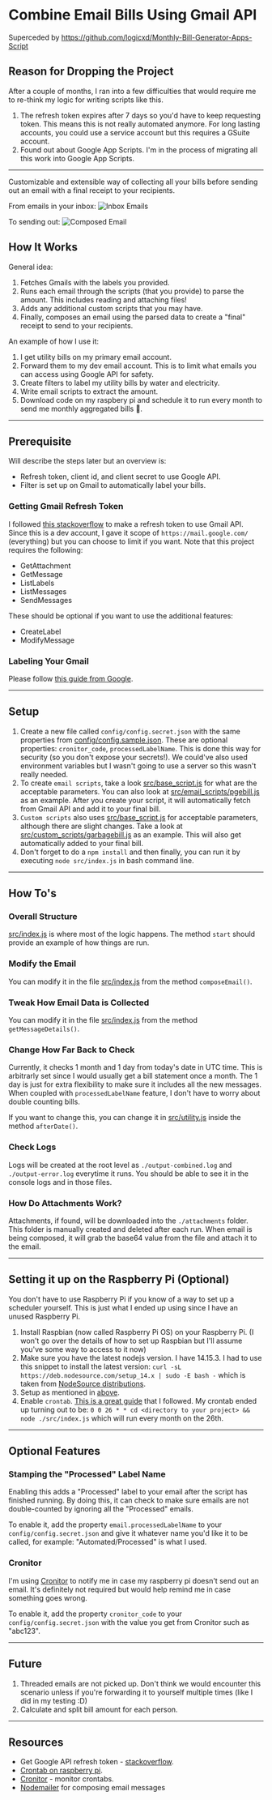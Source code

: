 # Combine Email Bills Using Gmail API

Superceded by https://github.com/logicxd/Monthly-Bill-Generator-Apps-Script

## Reason for Dropping the Project

After a couple of months, I ran into a few difficulties that would require me to re-think my logic for writing scripts like this. 
1. The refresh token expires after 7 days so you'd have to keep requesting token. This means this is not really automated anymore. For long lasting accounts, you could use a service account but this requires a GSuite account.
2. Found out about Google App Scripts. I'm in the process of migrating all this work into Google App Scripts.

--- 

Customizable and extensible way of collecting all your bills before sending out an email with a final receipt to your recipients.

From emails in your inbox: 
![Inbox Emails](https://user-images.githubusercontent.com/12219300/103873116-2dd87e00-5084-11eb-8ab6-d4c1b7be8ec6.png)

To sending out:
![Composed Email](https://user-images.githubusercontent.com/12219300/103457672-18470b00-4cb6-11eb-9e84-5c69af90e90a.png)

## How It Works

General idea:

1. Fetches Gmails with the labels you provided.
2. Runs each email through the scripts (that you provide) to parse the amount. This includes reading and attaching files!
3. Adds any additional custom scripts that you may have.
4. Finally, composes an email using the parsed data to create a "final" receipt to send to your recipients.

An example of how I use it:

1. I get utility bills on my primary email account.
2. Forward them to my dev email account. This is to limit what emails you can access using Google API for safety.
3. Create filters to label my utility bills by water and electricity.
4. Write email scripts to extract the amount.
5. Download code on my raspbery pi and schedule it to run every month to send me monthly aggregated bills 🎉.

---

## Prerequisite

Will describe the steps later but an overview is:

* Refresh token, client id, and client secret to use Google API.
* Filter is set up on Gmail to automatically label your bills.

### Getting Gmail Refresh Token

I followed [this stackoverflow](https://stackoverflow.com/a/19766913) to make a refresh token to use Gmail API.
Since this is a dev account, I gave it scope of `https://mail.google.com/` (everything) but you can choose to limit if you want.
Note that this project requires the following:

* GetAttachment
* GetMessage
* ListLabels
* ListMessages
* SendMessages

These should be optional if you want to use the additional features:

* CreateLabel
* ModifyMessage

### Labeling Your Gmail

Please follow [this guide from Google](https://support.google.com/a/users/answer/9308833?hl=en).

---

## Setup

1. Create a new file called `config/config.secret.json` with the same properties from [config/config.sample.json](config/config.sample.json). These are optional properties: `cronitor_code`, `processedLabelName`. This is done this way for security (so you don't expose your secrets!). We could've also used environment variables but I wasn't going to use a server so this wasn't really needed.
2. To create `email scripts`, take a look [src/base_script.js](src/base_script.js) for what are the acceptable parameters. You can also look at [src/email_scripts/pgebill.js](src/email_scripts/pgebill.js) as an example. After you create your script, it will automatically fetch from Gmail API and add it to your final bill.
3. `Custom scripts` also uses [src/base_script.js](src/base_script.js) for acceptable parameters, although there are slight changes. Take a look at [src/custom_scripts/garbagebill.js](src/custom_scripts/garbagebill.js) as an example. This will also get automatically added to your final bill.
4. Don't forget to do a `npm install` and then finally, you can run it by executing `node src/index.js` in bash command line.

---

## How To's

### Overall Structure

[src/index.js](src/index.js) is where most of the logic happens. The method `start` should provide an example of how things are run.

### Modify the Email

You can modify it in the file [src/index.js](src/index.js) from the method `composeEmail()`.

### Tweak How Email Data is Collected

You can modify it in the file [src/index.js](src/index.js) from the method `getMessageDetails()`.

### Change How Far Back to Check

Currently, it checks 1 month and 1 day from today's date in UTC time. This is arbitrarly set since I would usually get a bill statement once a month. The 1 day is just for extra flexibility to make sure it includes all the new messages. When coupled with `processedLabelName` feature, I don't have to worry about double counting bills.

If you want to change this, you can change it in [src/utility.js](src/utility.js) inside the method `afterDate()`.

### Check Logs

Logs will be created at the root level as `./output-combined.log` and `./output-error.log` everytime it runs. You should be able to see it in the console logs and in those files.

### How Do Attachments Work?

Attachments, if found, will be downloaded into the `./attachments` folder. This folder is manually created and deleted after each run. When email is being composed, it will grab the base64 value from the file and attach it to the email.

---

## Setting it up on the Raspberry Pi (Optional)

You don't have to use Raspberry Pi if you know of a way to set up a scheduler yourself. This is just what I ended up using since I have an unused Raspberry Pi.

1. Install Raspbian (now called Raspberry Pi OS) on your Raspberry Pi. (I won't go over the details of how to set up Raspbian but I'll assume you've some way to access to it now)
2. Make sure you have the latest nodejs version. I have 14.15.3. I had to use this snippet to install the latest version: `curl -sL https://deb.nodesource.com/setup_14.x | sudo -E bash -` which is taken from [NodeSource distributions](https://github.com/nodesource/distributions).
3. Setup as mentioned in [above](#setup).
4. Enable `crontab`. [This is a great guide](https://raspberrytips.com/schedule-task-raspberry-pi/) that I followed. My crontab ended up turning out to be: `0 0 26 * * cd <directory to your project> && node ./src/index.js` which will run every month on the 26th.

---

## Optional Features

### Stamping the "Processed" Label Name

Enabling this adds a "Processed" label to your email after the script has finished running. By doing this, it can check to make sure emails are not double-counted by ignoring all the "Processed" emails.

To enable it, add the property `email.processedLabelName` to your `config/config.secret.json` and give it whatever name you'd like it to be called, for example: "Automated/Processed" is what I used.

### Cronitor

I'm using [Cronitor](http://cronitor.io/) to notify me in case my raspberry pi doesn't send out an email. It's definitely not required but would help remind me in case something goes wrong.

To enable it, add the property `cronitor_code` to your `config/config.secret.json` with the value you get from Cronitor such as "abc123".

---

## Future

1. Threaded emails are not picked up. Don't think we would encounter this scenario unless if you're forwarding it to yourself multiple times (like I did in my testing :D)
2. Calculate and split bill amount for each person.

---

## Resources

* Get Google API refresh token - [stackoverflow](https://stackoverflow.com/a/19766913).
* [Crontab on raspberry pi](https://raspberrytips.com/schedule-task-raspberry-pi/).
* [Cronitor](http://cronitor.io/) - monitor crontabs.
* [Nodemailer](https://nodemailer.com/about/) for composing email messages
